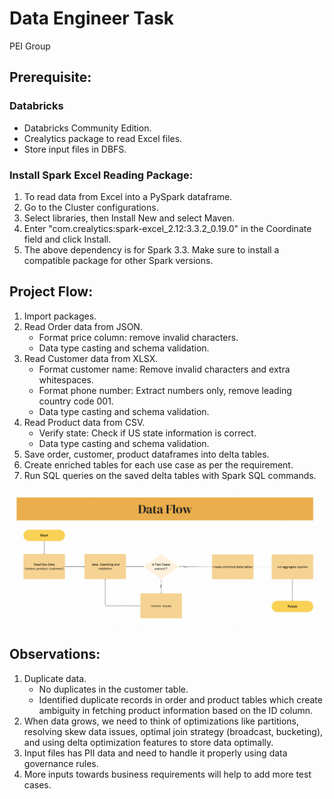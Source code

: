 
# Data Engineer Task
PEI Group

## Prerequisite:
### Databricks
* Databricks Community Edition.
* Crealytics package to read Excel files.
* Store input files in DBFS.

### Install Spark Excel Reading Package:
1. To read data from Excel into a PySpark dataframe.
2. Go to the Cluster configurations.
3. Select libraries, then Install New and select Maven.
4. Enter "com.crealytics:spark-excel_2.12:3.3.2_0.19.0" in the Coordinate field and click Install.
5. The above dependency is for Spark 3.3. Make sure to install a compatible package for other Spark versions.

## Project Flow:
1. Import packages.
2. Read Order data from JSON.
    * Format price column: remove invalid characters.
    * Data type casting and schema validation.
3. Read Customer data from XLSX.
    * Format customer name: Remove invalid characters and extra whitespaces.
    * Format phone number: Extract numbers only, remove leading country code 001.
    * Data type casting and schema validation.
4. Read Product data from CSV.
    * Verify state: Check if US state information is correct.
    * Data type casting and schema validation.
5. Save order, customer, product dataframes into delta tables.
6. Create enriched tables for each use case as per the requirement.
7. Run SQL queries on the saved delta tables with Spark SQL commands.

![Dataflow](https://github.com/BalaramTupili/PEI-TASK/blob/main/DataFlow.jpg)

## Observations:
1. Duplicate data.
    * No duplicates in the customer table.
    * Identified duplicate records in order and product tables which create ambiguity in fetching product information based on the ID column.
2. When data grows, we need to think of optimizations like partitions, resolving skew data issues, optimal join strategy (broadcast, bucketing), and using delta optimization features to store data optimally.
3. Input files has PII data and need to handle it properly using data governance rules.
4. More inputs towards business requirements will help to add more test cases.


